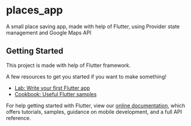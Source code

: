 # places_app

A small place saving app, made with help of Flutter, using Provider state management and Google Maps API 

## Getting Started

This project is made with help of Flutter framework.

A few resources to get you started if you want to make something!

- [Lab: Write your first Flutter app](https://flutter.dev/docs/get-started/codelab)
- [Cookbook: Useful Flutter samples](https://flutter.dev/docs/cookbook)

For help getting started with Flutter, view our
[online documentation](https://flutter.dev/docs), which offers tutorials,
samples, guidance on mobile development, and a full API reference.

